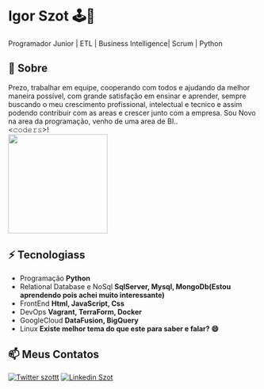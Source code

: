# Igor Szot 🕹🤖
Programador Junior | ETL | Business Intelligence| Scrum | Python

## 🧐 Sobre
Prezo, trabalhar em equipe, cooperando com todos e ajudando da melhor maneira possível, com grande satisfação em ensinar e aprender, sempre buscando o meu crescimento profissional, intelectual  e tecnico e assim podendo contribuir com as areas e crescer junto com a empresa. 
Sou Novo na area da programação, venho de uma area de BI..
<br><𝚌𝚘𝚍𝚎𝚛𝚜>!
 <br><img src="https://media2.giphy.com/media/LmNwrBhejkK9EFP504/200.gif" width="200px">

## ⚡ Tecnologiass

- Programação **Python**
- Relational Database e NoSql **SqlServer, Mysql, MongoDb(Estou aprendendo pois achei muito interessante)**
- FrontEnd **Html, JavaScript, Css**
- DevOps **Vagrant, TerraForm, Docker**
- GoogleCloud **DataFusion, BigQuery**
- Linux **Existe melhor tema do que este para saber e falar? 😄**

## 📫 Meus Contatos

[![Twitter szottt](https://img.shields.io/badge/-@szottt-1ca0f1?style=flat-square&labelColor=1ca0f1&logo=twitter&logoColor=white&link=https://twitter.com/sakshamtaneja00)](https://twitter.com/szotttt) 
[![Linkedin Szot](https://img.shields.io/badge/-IgorSzot-blue?style=flat-square&logo=Linkedin&logoColor=white&link=https://www.linkedin.com/in/tanejasaksham/)](https://www.linkedin.com/in/szottt//) 
